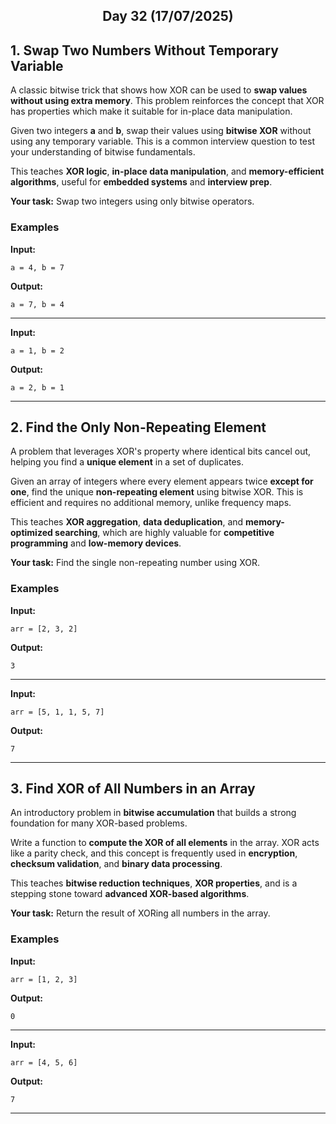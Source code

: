 <h2 align="center">Day 32 (17/07/2025)</h2>

## 1. Swap Two Numbers Without Temporary Variable  
A classic bitwise trick that shows how XOR can be used to **swap values without using extra memory**. This problem reinforces the concept that XOR has properties which make it suitable for in-place data manipulation.

Given two integers **a** and **b**, swap their values using **bitwise XOR** without using any temporary variable. This is a common interview question to test your understanding of bitwise fundamentals.

This teaches **XOR logic**, **in-place data manipulation**, and **memory-efficient algorithms**, useful for **embedded systems** and **interview prep**.

**Your task:** Swap two integers using only bitwise operators.

### Examples

**Input:**
```
a = 4, b = 7
```
**Output:**
```
a = 7, b = 4
```

---

**Input:**
```
a = 1, b = 2
```
**Output:**
```
a = 2, b = 1
```

---

## 2. Find the Only Non-Repeating Element  
A problem that leverages XOR's property where identical bits cancel out, helping you find a **unique element** in a set of duplicates.

Given an array of integers where every element appears twice **except for one**, find the unique **non-repeating element** using bitwise XOR. This is efficient and requires no additional memory, unlike frequency maps.

This teaches **XOR aggregation**, **data deduplication**, and **memory-optimized searching**, which are highly valuable for **competitive programming** and **low-memory devices**.

**Your task:** Find the single non-repeating number using XOR.

### Examples

**Input:**
```
arr = [2, 3, 2]
```
**Output:**
```
3
```

---

**Input:**
```
arr = [5, 1, 1, 5, 7]
```
**Output:**
```
7
```

---

## 3. Find XOR of All Numbers in an Array  
An introductory problem in **bitwise accumulation** that builds a strong foundation for many XOR-based problems.

Write a function to **compute the XOR of all elements** in the array. XOR acts like a parity check, and this concept is frequently used in **encryption**, **checksum validation**, and **binary data processing**.

This teaches **bitwise reduction techniques**, **XOR properties**, and is a stepping stone toward **advanced XOR-based algorithms**.

**Your task:** Return the result of XORing all numbers in the array.

### Examples

**Input:**
```
arr = [1, 2, 3]
```
**Output:**
```
0
```

---

**Input:**
```
arr = [4, 5, 6]
```
**Output:**
```
7
```

---
